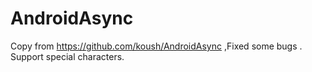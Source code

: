 # AndroidAsync
Copy from https://github.com/koush/AndroidAsync ,Fixed some bugs . Support special characters.
